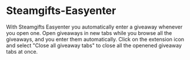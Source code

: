 Steamgifts-Easyenter
===================
With Steamgifts Easyenter you automatically enter a giveaway whenever you open one. Open giveaways in new tabs while you browse all the giveaways, and you enter them automatically. Click on the extension icon and select "Close all giveaway tabs" to close all the openened giveaway tabs at once.
